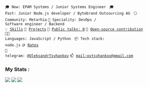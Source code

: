 <code>🎓 Now: EPAM Systems / Junior Systems Engineer </code>
<code>🎓 Past: Junior Node.js developer / Bytebrand Outsourcing AG </code>
<code>⚪ Community: Metarhia</code>
<code>👷 Speciality: DevOps / Software engineer / Backend</code><br>
<code>💡 [Skills](SKILLS.md)</code>
<code>🧻 [Projects](PROJECTS.md)</code>
<code>📢 [Public talks: 0](TALKS.md)</code>
<code>👀 [Open-source contribution](CONTRIBUTION.md)</code><br>
<code>🧑‍💻 Languages: JavaScript / Python </code>
<code>📦 Tech stack: node.js</code>
<code>🪙 [Rates](RATES.md)</code><br>
<code>💬 telegram: [@OleksandrTsyhankov](https://telegram.me/OleksandrTsyhankov)</code>
<code>📫 [mail:ovtsyhankov@gmail.com](mailto:ovtsyhankov@gmail.com)</code>

### My Stats :

![](http://github-profile-summary-cards.vercel.app/api/cards/profile-details?username=OleksandrTsyhankovs&theme=github_dark)
![](http://github-profile-summary-cards.vercel.app/api/cards/stats?username=OleksandrTsyhankov&theme=github_dark)
![](http://github-profile-summary-cards.vercel.app/api/cards/productive-time?username=OleksandrTsyhankov&theme=github_dark)
